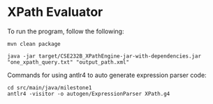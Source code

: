 # XPath Evaluator

To run the program, follow the following:



```
mvn clean package
```

```
java -jar target/CSE232B_XPathEngine-jar-with-dependencies.jar "one_xpath_query.txt" "output_path.xml"
```





Commands for using antlr4 to auto generate expression parser code:

```
cd src/main/java/milestone1                                                                       
antlr4 -visitor -o autogen/ExpressionParser XPath.g4 
```




